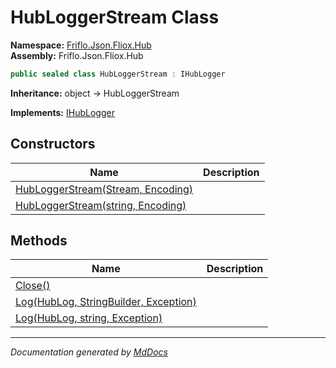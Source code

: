 ﻿<!--  
  <auto-generated>   
    The contents of this file were generated by a tool.  
    Changes to this file may be list if the file is regenerated  
  </auto-generated>   
-->

# HubLoggerStream Class

**Namespace:** [Friflo.Json.Fliox.Hub](../index.md)  
**Assembly:** Friflo.Json.Fliox.Hub

```csharp
public sealed class HubLoggerStream : IHubLogger
```

**Inheritance:** object → HubLoggerStream

**Implements:** [IHubLogger](../IHubLogger/index.md)

## Constructors

| Name                                                                                      | Description |
| ----------------------------------------------------------------------------------------- | ----------- |
| [HubLoggerStream(Stream, Encoding)](constructors/index.md#hubloggerstreamstream-encoding) |             |
| [HubLoggerStream(string, Encoding)](constructors/index.md#hubloggerstreamstring-encoding) |             |

## Methods

| Name                                                                                      | Description |
| ----------------------------------------------------------------------------------------- | ----------- |
| [Close()](methods/Close.md)                                                               |             |
| [Log(HubLog, StringBuilder, Exception)](methods/Log.md#loghublog-stringbuilder-exception) |             |
| [Log(HubLog, string, Exception)](methods/Log.md#loghublog-string-exception)               |             |

___

*Documentation generated by [MdDocs](https://github.com/ap0llo/mddocs)*
